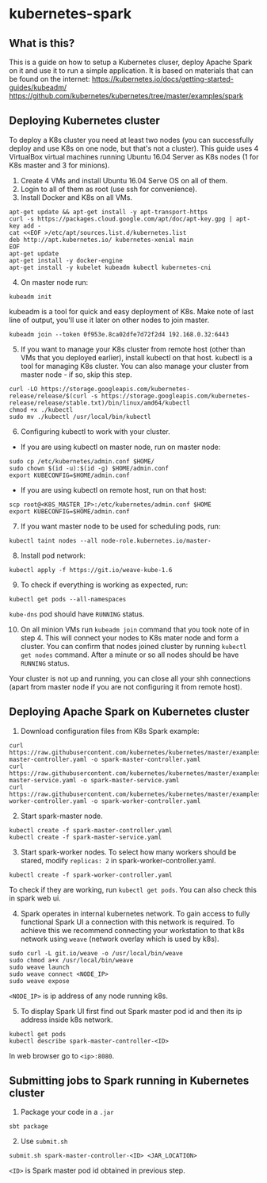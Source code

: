 # kubernetes-spark

## What is this?
This is a guide on how to setup a Kubernetes cluser, deploy Apache Spark on it and use it to run a simple application. 
It is based on materials that can be found on the internet:
https://kubernetes.io/docs/getting-started-guides/kubeadm/
https://github.com/kubernetes/kubernetes/tree/master/examples/spark

## Deploying Kubernetes cluster
To deploy a K8s cluster you need at least two nodes (you can successfully deploy and use K8s on one node, but that's not a cluster). 
This guide uses 4 VirtualBox virtual machines running Ubuntu 16.04 Server as K8s nodes (1 for K8s master and 3 for minions).

1. Create 4 VMs and install Ubuntu 16.04 Serve OS on all of them.
2. Login to all of them as root (use ssh for convenience).
3. Install Docker and K8s on all VMs.
```
apt-get update && apt-get install -y apt-transport-https
curl -s https://packages.cloud.google.com/apt/doc/apt-key.gpg | apt-key add -
cat <<EOF >/etc/apt/sources.list.d/kubernetes.list
deb http://apt.kubernetes.io/ kubernetes-xenial main
EOF
apt-get update
apt-get install -y docker-engine
apt-get install -y kubelet kubeadm kubectl kubernetes-cni
```

4. On master node run:
```
kubeadm init
``` 
kubeadm is a tool for quick and easy deployment of K8s. Make note of last line of output, you'll use it later on other nodes to join master.
```
kubeadm join --token 0f953e.8ca02dfe7d72f2d4 192.168.0.32:6443
```

5. If you want to manage your K8s cluster from remote host (other than VMs that you deployed earlier), install kubectl on that host. kubectl is a tool for managing K8s cluster. 
You can also manage your cluster from master node - if so, skip this step.
```
curl -LO https://storage.googleapis.com/kubernetes-release/release/$(curl -s https://storage.googleapis.com/kubernetes-release/release/stable.txt)/bin/linux/amd64/kubectl
chmod +x ./kubectl
sudo mv ./kubectl /usr/local/bin/kubectl
```

6. Configuring kubectl to work with your cluster.
* If you are using kubectl on master node, run on master node:
```
sudo cp /etc/kubernetes/admin.conf $HOME/
sudo chown $(id -u):$(id -g) $HOME/admin.conf
export KUBECONFIG=$HOME/admin.conf

```
* If you are using kubectl on remote host, run on that host:
```
scp root@<K8S_MASTER_IP>:/etc/kubernetes/admin.conf $HOME
export KUBECONFIG=$HOME/admin.conf
```

7. If you want master node to be used for scheduling pods, run:
```
kubectl taint nodes --all node-role.kubernetes.io/master-
```

8. Install pod network:
```
kubectl apply -f https://git.io/weave-kube-1.6
```

9. To check if everything is working as expected, run:
```
kubectl get pods --all-namespaces
```
`kube-dns` pod should have `RUNNING` status.

10. On all minion VMs run `kubeadm join` command that you took note of in step 4. This will connect your nodes to K8s mater node and form a cluster.
You can confirm that nodes joined cluster by running `kubectl get nodes` command. After a minute or so all nodes should be have `RUNNING` status.

Your cluster is not up and running, you can close all your shh connections (apart from master node if you are not configuring it from remote host).

## Deploying Apache Spark on Kubernetes cluster

1. Download configuration files from K8s Spark example:
```
curl https://raw.githubusercontent.com/kubernetes/kubernetes/master/examples/spark/spark-master-controller.yaml -o spark-master-controller.yaml
curl https://raw.githubusercontent.com/kubernetes/kubernetes/master/examples/spark/spark-master-service.yaml -o spark-master-service.yaml
curl https://raw.githubusercontent.com/kubernetes/kubernetes/master/examples/spark/spark-worker-controller.yaml -o spark-worker-controller.yaml
```

<!-- 2. Modify spark-master-service.yaml - add `type: NodePort` in `spec` section. 
Services of NodePort type are accessible from outside K8s cluster under every K8s nodes IPs and port selected by K8s.
```
kind: Service
apiVersion: v1
metadata:
  name: spark-master
spec:
  type: NodePort
  ports:
    - port: 7077
      targetPort: 7077
      name: spark
    - port: 8080
      targetPort: 8080
      name: http
  selector:
    component: spark-master
``` -->

2. Start spark-master node.
```
kubectl create -f spark-master-controller.yaml
kubectl create -f spark-master-service.yaml
```

3. Start spark-worker nodes. To select how many workers should be stared, modify `replicas: 2` in spark-worker-controller.yaml.
```
kubectl create -f spark-worker-controller.yaml
```
To check if they are working, run `kubectl get pods`. You can also check this in spark web ui.

<!--
4. Find out what ports on K8s nodes was assigned to spark. On all K8s nodes those ports will be the same.
```
kubectl get svc spark-master
NAME           CLUSTER-IP       EXTERNAL-IP   PORT(S)                         AGE
spark-master   10.108.103.225   <nodes>       7077:31585/TCP,8080:32693/TCP   2m
```
In this example K8s selected `7077:31585/TCP,8080:32693/TCP` ports, which means that Spark is available on 31585 and Spark Web UI is available on 32693 port.
To access those services you can use any of your K8s nodes' IP address.
-->

4. Spark operates in internal kubernetes network. To gain access to fully functional Spark UI a connection with this network is required.
To achieve this we recommend connecting your workstation to that k8s network using `weave` (network overlay which is used by k8s).

```
sudo curl -L git.io/weave -o /usr/local/bin/weave
sudo chmod a+x /usr/local/bin/weave
sudo weave launch
sudo weave connect <NODE_IP>
sudo weave expose
```
`<NODE_IP>` is ip address of any node running k8s.

5. To display Spark UI first find out Spark master pod id and then its ip address inside k8s network.
```
kubectl get pods
kubectl describe spark-master-controller-<ID>
```
In web browser go to `<ip>:8080`.

## Submitting jobs to Spark running in Kubernetes cluster
1. Package your code in a `.jar`
```
sbt package
```

2. Use `submit.sh` 
```
submit.sh spark-master-controller-<ID> <JAR_LOCATION>
```
`<ID>` is Spark master pod id obtained in previous step.